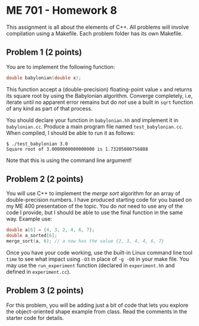 # ME 701 - Homework 8

This assignment is all about the elements of C++.  All problems
will involve compilation using a Makefile.  Each problem folder has
its own Makefile.


## Problem 1 (2 points)

You are to implement the following function:

```c++
double babylonian(double x);
```


This function accept a (double-precision) floating-point value `x` and
returns its square root by using the Babylonian algorithm.  Converge completely,
i.e, iterate until no apparent error remains but do *not* use a built in
`sqrt` function of any kind as part of that process.

You should declare your function in `babylonian.hh` and implement
it in `babylonian.cc`.  Produce a main program file named `test_babylonian.cc`.
When compiled, I should be able to run it as follows:

```
$ ./test_babylonian 3.0
Square root of 3.0000000000000000 is 1.73205080756888
```

Note that this is using the command line argument!

## Problem 2 (2 points)

You  will use C++ to implement the *merge sort*
algorithm for an array of double-precision numbers.  I have produced starting
code for you based on my ME 400 presentation of the topic.  You do *not* need
to use any of the code I provide, but I should be able to use the final function
in the same way.  Example use:

```c++
double a[6] = {4, 3, 2, 4, 6, 7};
double a_sorted[6];
merge_sort(a, 6); // a now has the value {2, 3, 4, 4, 6, 7}
````

Once you have your code working, use the built-in Linux command line
tool `time` to see what impact using `-O3` in place of `-g -O0` in your
make file.  You may use the `run_experiment` function (declared in
`experiment.hh` and defined in `experiment.cc`).


## Problem 3 (2 points)

For this problem, you will be adding just a bit of code that lets you 
explore the object-oriented shape example from class.  Read the comments
in the starter code for details.





